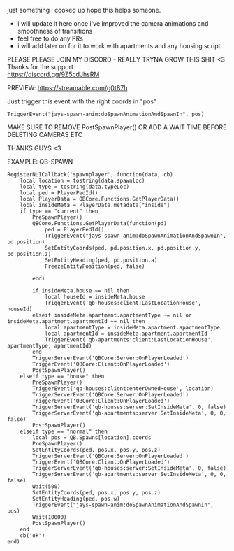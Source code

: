 just something i cooked up
hope this helps someone. 

- i will update it here once i've improved the camera animations and smoothness of transitions
- feel free to do any PRs
- i will add later on for it to work with apartments and any housing script

PLEASE PLEASE JOIN MY DISCORD - REALLY TRYNA GROW THIS SHIT <3 Thanks for the support   
https://discord.gg/9Z5cdJhsRM

PREVIEW: https://streamable.com/g0t87h


Just trigger this event with the right coords in "pos"

```TriggerEvent("jays-spawn-anim:doSpawnAnimationAndSpawnIn", pos)```

MAKE SURE TO REMOVE PostSpawnPlayer() OR ADD A WAIT TIME BEFORE DELETING CAMERAS ETC

THANKS GUYS <3

EXAMPLE: QB-SPAWN 
```
RegisterNUICallback('spawnplayer', function(data, cb)
    local location = tostring(data.spawnloc)
    local type = tostring(data.typeLoc)
    local ped = PlayerPedId()
    local PlayerData = QBCore.Functions.GetPlayerData()
    local insideMeta = PlayerData.metadata["inside"]
    if type == "current" then
        PreSpawnPlayer()
        QBCore.Functions.GetPlayerData(function(pd)
            ped = PlayerPedId()
            TriggerEvent("jays-spawn-anim:doSpawnAnimationAndSpawnIn", pd.position)
            SetEntityCoords(ped, pd.position.x, pd.position.y, pd.position.z)
            SetEntityHeading(ped, pd.position.a)
            FreezeEntityPosition(ped, false)

        end)

        if insideMeta.house ~= nil then
            local houseId = insideMeta.house
            TriggerEvent('qb-houses:client:LastLocationHouse', houseId)
        elseif insideMeta.apartment.apartmentType ~= nil or insideMeta.apartment.apartmentId ~= nil then
            local apartmentType = insideMeta.apartment.apartmentType
            local apartmentId = insideMeta.apartment.apartmentId
            TriggerEvent('qb-apartments:client:LastLocationHouse', apartmentType, apartmentId)
        end
        TriggerServerEvent('QBCore:Server:OnPlayerLoaded')
        TriggerEvent('QBCore:Client:OnPlayerLoaded')
        PostSpawnPlayer()
    elseif type == "house" then
        PreSpawnPlayer()
        TriggerEvent('qb-houses:client:enterOwnedHouse', location)
        TriggerServerEvent('QBCore:Server:OnPlayerLoaded')
        TriggerEvent('QBCore:Client:OnPlayerLoaded')
        TriggerServerEvent('qb-houses:server:SetInsideMeta', 0, false)
        TriggerServerEvent('qb-apartments:server:SetInsideMeta', 0, 0, false)
        PostSpawnPlayer()
    elseif type == "normal" then
        local pos = QB.Spawns[location].coords
        PreSpawnPlayer()
        SetEntityCoords(ped, pos.x, pos.y, pos.z)
        TriggerServerEvent('QBCore:Server:OnPlayerLoaded')
        TriggerEvent('QBCore:Client:OnPlayerLoaded')
        TriggerServerEvent('qb-houses:server:SetInsideMeta', 0, false)
        TriggerServerEvent('qb-apartments:server:SetInsideMeta', 0, 0, false)
        Wait(500)
        SetEntityCoords(ped, pos.x, pos.y, pos.z)
        SetEntityHeading(ped, pos.w)
        TriggerEvent("jays-spawn-anim:doSpawnAnimationAndSpawnIn", pos)
        Wait(10000)
        PostSpawnPlayer()
    end
    cb('ok')
end)
